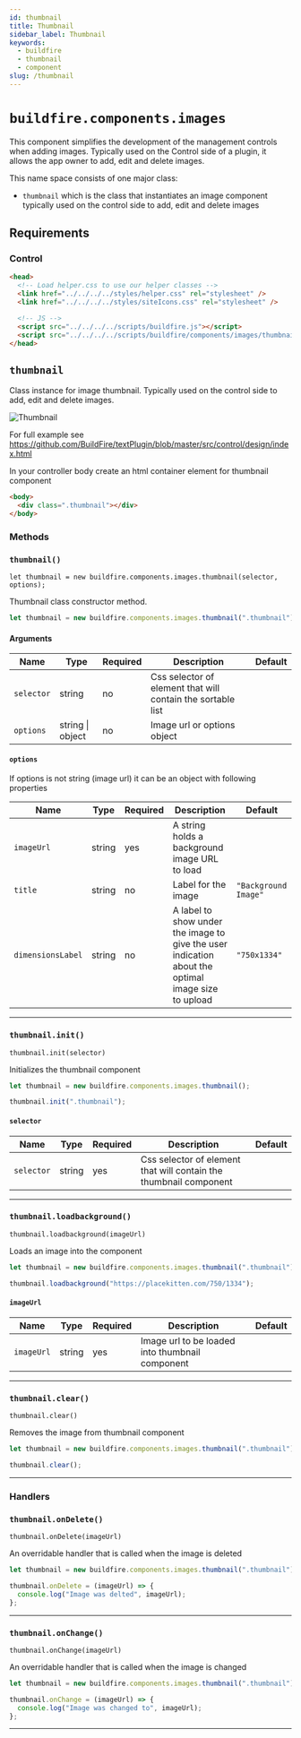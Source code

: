 ```yaml
---
id: thumbnail
title: Thumbnail
sidebar_label: Thumbnail
keywords:
  - buildfire
  - thumbnail
  - component
slug: /thumbnail
---
```


# `buildfire.components.images`

This component simplifies the development of the management controls when adding images. Typically used on the Control side of a plugin, it allows the app owner to add, edit and delete images.

This name space consists of one major class:

- `thumbnail` which is the class that instantiates an image component typically used on the control side to add, edit and delete images

## Requirements

### Control

```html
<head>
  <!-- Load helper.css to use our helper classes -->
  <link href="../../../../styles/helper.css" rel="stylesheet" />
  <link href="../../../../styles/siteIcons.css" rel="stylesheet" />

  <!-- JS -->
  <script src="../../../../scripts/buildfire.js"></script>
  <script src="../../../../scripts/buildfire/components/images/thumbnail.js"></script>
</head>
```

## `thumbnail`

Class instance for image thumbnail. Typically used on the control side to add, edit and delete images.

![Thumbnail](https://s3-us-west-2.amazonaws.com/pluginserver/docResources/ImagesThumbnail.png)

For full example see https://github.com/BuildFire/textPlugin/blob/master/src/control/design/index.html

In your controller body create an html container element for thumbnail component

```html
<body>
  <div class=".thumbnail"></div>
</body>
```

### Methods

### `thumbnail()` <div class="label control"></div>

`let thumbnail = new buildfire.components.images.thumbnail(selector, options);`

Thumbnail class constructor method.

```javascript
let thumbnail = new buildfire.components.images.thumbnail(".thumbnail");
```

#### Arguments

| Name       | Type             | Required | Description                                                 | Default |
| ---------- | ---------------- | -------- | ----------------------------------------------------------- | ------- |
| `selector` | string           | no       | Css selector of element that will contain the sortable list |
| `options`  | string \| object | no       | Image url or options object                                 |

#### `options`

If options is not string (image url) it can be an object with following properties

| Name              | Type   | Required | Description                                                                                        | Default              |
| ----------------- | ------ | -------- | -------------------------------------------------------------------------------------------------- | -------------------- |
| `imageUrl`        | string | yes      | A string holds a background image URL to load                                                      |
| `title`           | string | no       | Label for the image                                                                                | `"Background Image"` |
| `dimensionsLabel` | string | no       | A label to show under the image to give the user indication about the optimal image size to upload | `"750x1334"`         |

---

### `thumbnail.init()` <div class="label control"></div>

`thumbnail.init(selector)`

Initializes the thumbnail component

```javascript
let thumbnail = new buildfire.components.images.thumbnail();

thumbnail.init(".thumbnail");
```

#### `selector`

| Name       | Type   | Required | Description                                                       | Default |
| ---------- | ------ | -------- | ----------------------------------------------------------------- | ------- |
| `selector` | string | yes      | Css selector of element that will contain the thumbnail component |

---

### `thumbnail.loadbackground()` <div class="label control"></div>

`thumbnail.loadbackground(imageUrl)`

Loads an image into the component

```javascript
let thumbnail = new buildfire.components.images.thumbnail(".thumbnail");

thumbnail.loadbackground("https://placekitten.com/750/1334");
```

#### `imageUrl`

| Name       | Type   | Required | Description                                     | Default |
| ---------- | ------ | -------- | ----------------------------------------------- | ------- |
| `imageUrl` | string | yes      | Image url to be loaded into thumbnail component |

---

### `thumbnail.clear()` <div class="label control"></div>

`thumbnail.clear()`

Removes the image from thumbnail component

```javascript
let thumbnail = new buildfire.components.images.thumbnail(".thumbnail");

thumbnail.clear();
```

---

### Handlers

### `thumbnail.onDelete()` <div class="label control"></div>

`thumbnail.onDelete(imageUrl)`

An overridable handler that is called when the image is deleted

```javascript
let thumbnail = new buildfire.components.images.thumbnail(".thumbnail");

thumbnail.onDelete = (imageUrl) => {
  console.log("Image was delted", imageUrl);
};
```

---

### `thumbnail.onChange()` <div class="label control"></div>

`thumbnail.onChange(imageUrl)`

An overridable handler that is called when the image is changed

```javascript
let thumbnail = new buildfire.components.images.thumbnail(".thumbnail");

thumbnail.onChange = (imageUrl) => {
  console.log("Image was changed to", imageUrl);
};
```

---

